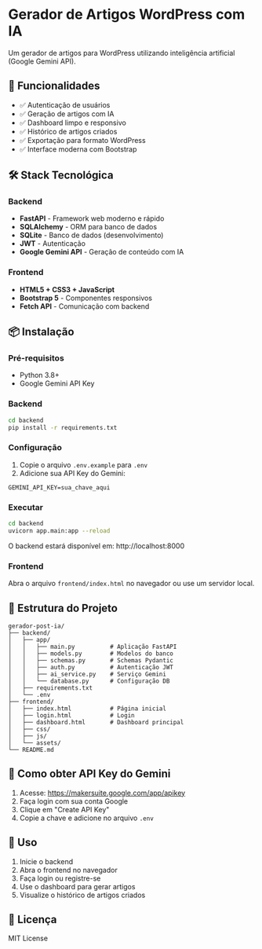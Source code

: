 # Gerador de Artigos WordPress com IA

Um gerador de artigos para WordPress utilizando inteligência artificial (Google Gemini API).

## 🚀 Funcionalidades

- ✅ Autenticação de usuários
- ✅ Geração de artigos com IA
- ✅ Dashboard limpo e responsivo
- ✅ Histórico de artigos criados
- ✅ Exportação para formato WordPress
- ✅ Interface moderna com Bootstrap

## 🛠️ Stack Tecnológica

### Backend

- **FastAPI** - Framework web moderno e rápido
- **SQLAlchemy** - ORM para banco de dados
- **SQLite** - Banco de dados (desenvolvimento)
- **JWT** - Autenticação
- **Google Gemini API** - Geração de conteúdo com IA

### Frontend

- **HTML5 + CSS3 + JavaScript**
- **Bootstrap 5** - Componentes responsivos
- **Fetch API** - Comunicação com backend

## 📦 Instalação

### Pré-requisitos

- Python 3.8+
- Google Gemini API Key

### Backend

```bash
cd backend
pip install -r requirements.txt
```

### Configuração

1. Copie o arquivo `.env.example` para `.env`
2. Adicione sua API Key do Gemini:

```
GEMINI_API_KEY=sua_chave_aqui
```

### Executar

```bash
cd backend
uvicorn app.main:app --reload
```

O backend estará disponível em: http://localhost:8000

### Frontend

Abra o arquivo `frontend/index.html` no navegador ou use um servidor local.

## 📁 Estrutura do Projeto

```
gerador-post-ia/
├── backend/
│   ├── app/
│   │   ├── main.py          # Aplicação FastAPI
│   │   ├── models.py        # Modelos do banco
│   │   ├── schemas.py       # Schemas Pydantic
│   │   ├── auth.py          # Autenticação JWT
│   │   ├── ai_service.py    # Serviço Gemini
│   │   └── database.py      # Configuração DB
│   ├── requirements.txt
│   └── .env
├── frontend/
│   ├── index.html           # Página inicial
│   ├── login.html           # Login
│   ├── dashboard.html       # Dashboard principal
│   ├── css/
│   ├── js/
│   └── assets/
└── README.md
```

## 🔑 Como obter API Key do Gemini

1. Acesse: https://makersuite.google.com/app/apikey
2. Faça login com sua conta Google
3. Clique em "Create API Key"
4. Copie a chave e adicione no arquivo `.env`

## 🎯 Uso

1. Inicie o backend
2. Abra o frontend no navegador
3. Faça login ou registre-se
4. Use o dashboard para gerar artigos
5. Visualize o histórico de artigos criados

## 📝 Licença

MIT License
